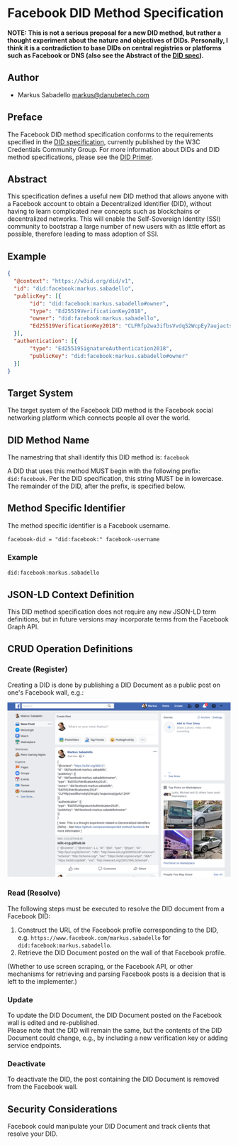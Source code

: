 # Facebook DID Method Specification

**NOTE: This is not a serious proposal for a new DID method, but rather a thought experiment about the nature and objectives of DIDs. Personally, I think it is a contradiction to base DIDs on central registries or platforms such as Facebook or DNS (also see the Abstract of the [DID spec](https://w3c-ccg.github.io/did-spec/)).**

## Author

- Markus Sabadello <markus@danubetech.com>

## Preface

The Facebook DID method specification conforms to the requirements specified in the
[DID specification](https://w3c-ccg.github.io/did-spec/), currently published by the W3C Credentials Community Group.
For more information about DIDs and DID method specifications, please see the
[DID Primer](https://github.com/WebOfTrustInfo/rebooting-the-web-of-trust-fall2017/blob/master/topics-and-advance-readings/did-primer.md).

## Abstract

This specification defines a useful new DID method that allows anyone with a Facebook account to
obtain a Decentralized Identifier (DID), without having to learn complicated new concepts such as 
blockchains or decentralized networks. This will enable the Self-Sovereign Identity (SSI) community
to bootstrap a large number of new users with as little effort as possible, therefore leading to
mass adoption of SSI.

## Example

```json
{
  "@context": "https://w3id.org/did/v1",
  "id": "did:facebook:markus.sabadello",
  "publicKey": [{
       "id": "did:facebook:markus.sabadello#owner",
       "type": "Ed25519VerificationKey2018",
       "owner": "did:facebook:markus.sabadello",
       "Ed25519VerificationKey2018": "CLFRfp2wa3ifbsVvdq52WcpEy7aujactsoqQgxkz7ZKR"
  }],
  "authentication": [{
       "type": "Ed25519SignatureAuthentication2018",
       "publicKey": "did:facebook:markus.sabadello#owner"
  }]
}
```

## Target System

The target system of the Facebook DID method is the Facebook social networking platform which connects people all over the world.

## DID Method Name

The namestring that shall identify this DID method is: `facebook`

A DID that uses this method MUST begin with the following prefix: `did:facebook`. Per the DID specification, this string 
MUST be in lowercase. The remainder of the DID, after the prefix, is specified below.

## Method Specific Identifier

The method specific identifier is a Facebook username. 

	facebook-did = "did:facebook:" facebook-username

### Example

```
did:facebook:markus.sabadello
```

## JSON-LD Context Definition

This DID method specification does not require any new JSON-LD term definitions, but
in future versions may incorporate terms from the Facebook Graph API.
    
## CRUD Operation Definitions

### Create (Register)

Creating a DID is done by publishing a DID Document as a public post on one's Facebook wall, e.g.:

![alt_text](did-method-facebook.png "Facebook post")

### Read (Resolve)

The following steps must be executed to resolve the DID document from a Facebook DID:

1. Construct the URL of the Facebook profile corresponding to the DID, e.g. `https://www.facebook.com/markus.sabadello` for `did:facebook:markus.sabadello`.
2. Retrieve the DID Document posted on the wall of that Facebook profile.

(Whether to use screen scraping, or the Facebook API, or other mechanisms for
retrieving and parsing Facebook posts is a decision that is left to the implementer.)

### Update

To update the DID Document, the DID Document posted on the Facebook wall is edited and re-published.  
Please note that the DID will remain the same, but 
the contents of the DID Document could change, e.g., by including a new verification key or adding service endpoints.  

### Deactivate

To deactivate the DID, the post containing the DID Document is removed from the Facebook wall.

## Security Considerations

Facebook could manipulate your DID Document and track clients that resolve your DID.
